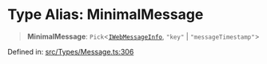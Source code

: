 # Type Alias: MinimalMessage

> **MinimalMessage**: `Pick`\<[`IWebMessageInfo`](../namespaces/proto/interfaces/IWebMessageInfo.md), `"key"` \| `"messageTimestamp"`\>

Defined in: [src/Types/Message.ts:306](https://github.com/Fokusdotid/Baileys/blob/4cdf75fe48f9b13e8084d341633612ce49e934bd/src/Types/Message.ts#L306)
